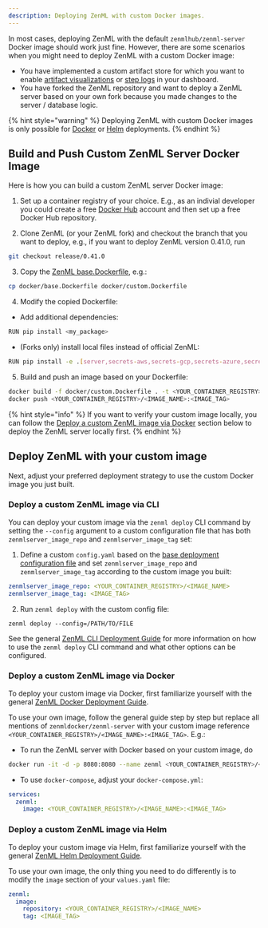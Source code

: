 ```yaml
---
description: Deploying ZenML with custom Docker images.
---
```


In most cases, deploying ZenML with the default `zenmlhub/zenml-server` Docker 
image should work just fine. However, there are some scenarios when you 
might need to deploy ZenML with a custom Docker image:
- You have implemented a custom artifact store for which you want to enable
[artifact visualizations](../../user-guide/advanced-guide/artifact-management/visualize-artifacts.md)
or [step logs](../../user-guide/starter-guide/follow-best-practices.md#logging)
in your dashboard.
- You have forked the ZenML repository and want to deploy a ZenML server based
on your own fork because you made changes to the server / database logic.

{% hint style="warning" %}
Deploying ZenML with custom Docker images is only possible for 
[Docker](deploy-with-docker.md) or [Helm](deploy-with-helm.md) deployments.
{% endhint %}

## Build and Push Custom ZenML Server Docker Image

Here is how you can build a custom ZenML server Docker image:

1. Set up a container registry of your choice. E.g., as an indivial developer
you could create a free [Docker Hub](https://hub.docker.com/) account and then 
set up a free Docker Hub repository.

2. Clone ZenML (or your ZenML fork) and checkout the branch that you want to
deploy, e.g., if you want to deploy ZenML version 0.41.0, run 
```bash
git checkout release/0.41.0
```

3. Copy the [ZenML base.Dockerfile](https://github.com/zenml-io/zenml/blob/main/docker/base.Dockerfile),
e.g.: 
```bash
cp docker/base.Dockerfile docker/custom.Dockerfile
```

4. Modify the copied Dockerfile:
- Add additional dependencies: 
```bash 
RUN pip install <my_package>
```
- (Forks only) install local files instead of official ZenML:
```bash
RUN pip install -e .[server,secrets-aws,secrets-gcp,secrets-azure,secrets-hashicorp,s3fs,gcsfs,adlfs,connectors-aws,connectors-gcp,connectors-azure]
```

5. Build and push an image based on your Dockerfile: 
```bash
docker build -f docker/custom.Dockerfile . -t <YOUR_CONTAINER_REGISTRY>/<IMAGE_NAME>:<IMAGE_TAG> --platform linux/amd64
docker push <YOUR_CONTAINER_REGISTRY>/<IMAGE_NAME>:<IMAGE_TAG>
```

{% hint style="info" %}
If you want to verify your custom image locally, you can follow the
[Deploy a custom ZenML image via Docker](#deploy-a-custom-zenml-image-via-docker)
section below to deploy the ZenML server locally first.
{% endhint %}

## Deploy ZenML with your custom image

Next, adjust your preferred deployment strategy to use the custom Docker image
you just built.

### Deploy a custom ZenML image via CLI
You can deploy your custom image via the `zenml deploy` CLI command by setting
the `--config` argument to a custom configuration file that has both
`zenmlserver_image_repo` and `zenmlserver_image_tag` set:

1. Define a custom `config.yaml` based on the
[base deployment configuration file](deploy-with-zenml-cli.md#base-configuration-file)
and set `zenmlserver_image_repo` and `zenmlserver_image_tag` according to the
custom image you built:

```yaml
zenmlserver_image_repo: <YOUR_CONTAINER_REGISTRY>/<IMAGE_NAME>
zenmlserver_image_tag: <IMAGE_TAG>
```

2. Run `zenml deploy` with the custom config file:

```shell
zenml deploy --config=/PATH/TO/FILE
```

See the general [ZenML CLI Deployment Guide](deploy-with-zenml-cli.md) for more
information on how to use the `zenml deploy` CLI command and what other options
can be configured.

### Deploy a custom ZenML image via Docker

To deploy your custom image via Docker, first familiarize yourself with the
general [ZenML Docker Deployment Guide](deploy-with-docker.md).

To use your own image, follow the general guide step by step but replace all 
mentions of `zenmldocker/zenml-server` with your custom image reference 
`<YOUR_CONTAINER_REGISTRY>/<IMAGE_NAME>:<IMAGE_TAG>`. E.g.:

- To run the ZenML server with Docker based on your custom image, do
```bash
docker run -it -d -p 8080:8080 --name zenml <YOUR_CONTAINER_REGISTRY>/<IMAGE_NAME>:<IMAGE_TAG>
```

- To use `docker-compose`, adjust your `docker-compose.yml`:
```yaml
services:
  zenml:
    image: <YOUR_CONTAINER_REGISTRY>/<IMAGE_NAME>:<IMAGE_TAG>
```

### Deploy a custom ZenML image via Helm

To deploy your custom image via Helm, first familiarize yourself with the
general [ZenML Helm Deployment Guide](deploy-with-helm.md).

To use your own image, the only thing you need to do differently is to modify
the `image` section of your `values.yaml` file:

```yaml
zenml:
  image:
    repository: <YOUR_CONTAINER_REGISTRY>/<IMAGE_NAME>
    tag: <IMAGE_TAG>
```
